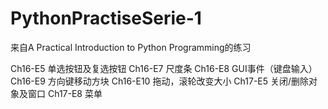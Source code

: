 # PythonPractiseSerie-1

来自A Practical Introduction to Python Programming的练习


Ch16-E5 单选按钮及复选按钮
Ch16-E7 尺度条
Ch16-E8 GUI事件（键盘输入）
Ch16-E9 方向键移动方块
Ch16-E10 拖动，滚轮改变大小
Ch17-E5 关闭/删除对象及窗口
Ch17-E8 菜单
